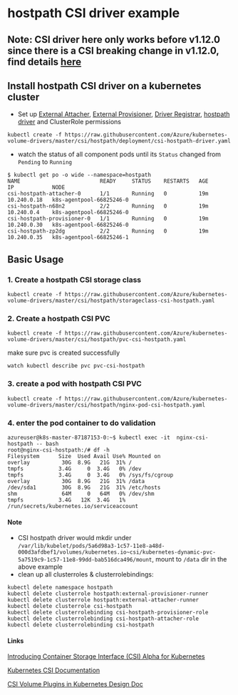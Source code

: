 # hostpath CSI driver example
## Note: CSI driver here only works before v1.12.0 since there is a CSI breaking change in v1.12.0, find details [here](https://github.com/Azure/kubernetes-volume-drivers/issues/8)

## Install hostpath CSI driver on a kubernetes cluster 
 - Set up [External Attacher](https://github.com/kubernetes-csi/external-attacher), [External Provisioner](https://github.com/kubernetes-csi/external-provisioner), [Driver Registrar](https://github.com/kubernetes-csi/driver-registrar), [hostpath driver](https://github.com/kubernetes-csi/drivers/tree/master/pkg/hostpath) and ClusterRole permissions 
```
kubectl create -f https://raw.githubusercontent.com/Azure/kubernetes-volume-drivers/master/csi/hostpath/deployment/csi-hostpath-driver.yaml
```

 - watch the status of all component pods until its `Status` changed from `Pending` to `Running`
```
$ kubectl get po -o wide --namespace=hostpath
NAME                         READY     STATUS    RESTARTS   AGE       IP            NODE
csi-hostpath-attacher-0      1/1       Running   0          19m       10.240.0.18   k8s-agentpool-66825246-0
csi-hostpath-n68n2           2/2       Running   0          19m       10.240.0.4    k8s-agentpool-66825246-0
csi-hostpath-provisioner-0   1/1       Running   0          19m       10.240.0.30   k8s-agentpool-66825246-0
csi-hostpath-zp2dg           2/2       Running   0          19m       10.240.0.35   k8s-agentpool-66825246-1
```

## Basic Usage
### 1. Create a hostpath CSI storage class
```
kubectl create -f https://raw.githubusercontent.com/Azure/kubernetes-volume-drivers/master/csi/hostpath/storageclass-csi-hostpath.yaml
```

### 2. Create a hostpath CSI PVC
```
kubectl create -f https://raw.githubusercontent.com/Azure/kubernetes-volume-drivers/master/csi/hostpath/pvc-csi-hostpath.yaml
```
make sure pvc is created successfully
```
watch kubectl describe pvc pvc-csi-hostpath
```

### 3. create a pod with hostpath CSI PVC
```
kubectl create -f https://raw.githubusercontent.com/Azure/kubernetes-volume-drivers/master/csi/hostpath/nginx-pod-csi-hostpath.yaml
```

### 4. enter the pod container to do validation
```
azureuser@k8s-master-87187153-0:~$ kubectl exec -it  nginx-csi-hostpath -- bash
root@nginx-csi-hostpath:/# df -h
Filesystem      Size  Used Avail Use% Mounted on
overlay          30G  8.9G   21G  31% /
tmpfs           3.4G     0  3.4G   0% /dev
tmpfs           3.4G     0  3.4G   0% /sys/fs/cgroup
overlay          30G  8.9G   21G  31% /data
/dev/sda1        30G  8.9G   21G  31% /etc/hosts
shm              64M     0   64M   0% /dev/shm
tmpfs           3.4G   12K  3.4G   1% /run/secrets/kubernetes.io/serviceaccount
```

#### Note
 - CSI hostpath driver would mkdir under `/var/lib/kubelet/pods/5a6d98a3-1c57-11e8-a48d-000d3afdbef1/volumes/kubernetes.io~csi/kubernetes-dynamic-pvc-5a7519c9-1c57-11e8-99dd-bab516dca496/mount`, mount to `/data` dir in the above example
 - clean up all clusterroles & clusterrolebindings:
```
kubectl delete namespace hostpath
kubectl delete clusterrole hostpath:external-provisioner-runner
kubectl delete clusterrole hostpath:external-attacher-runner
kubectl delete clusterrole csi-hostpath
kubectl delete clusterrolebinding csi-hostpath-provisioner-role
kubectl delete clusterrolebinding csi-hostpath-attacher-role
kubectl delete clusterrolebinding csi-hostpath
```

#### Links
[Introducing Container Storage Interface (CSI) Alpha for Kubernetes](http://blog.kubernetes.io/2018/01/introducing-container-storage-interface.html)

[Kubernetes CSI Documentation](https://kubernetes-csi.github.io/docs/Home.html)

[CSI Volume Plugins in Kubernetes Design Doc](https://github.com/kubernetes/community/blob/master/contributors/design-proposals/storage/container-storage-interface.md)
